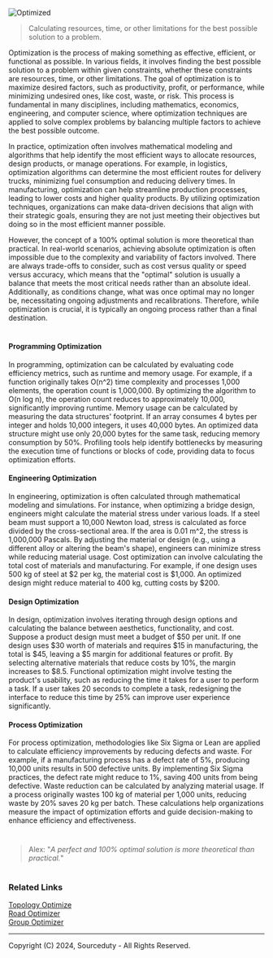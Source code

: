![Optimized](https://github.com/user-attachments/assets/80201a43-5bdc-4b48-b31e-3c919fc9911f)

> Calculating resources, time, or other limitations for the best possible solution to a problem.

Optimization is the process of making something as effective, efficient, or functional as possible. In various fields, it involves finding the best possible solution to a problem within given constraints, whether these constraints are resources, time, or other limitations. The goal of optimization is to maximize desired factors, such as productivity, profit, or performance, while minimizing undesired ones, like cost, waste, or risk. This process is fundamental in many disciplines, including mathematics, economics, engineering, and computer science, where optimization techniques are applied to solve complex problems by balancing multiple factors to achieve the best possible outcome.

In practice, optimization often involves mathematical modeling and algorithms that help identify the most efficient ways to allocate resources, design products, or manage operations. For example, in logistics, optimization algorithms can determine the most efficient routes for delivery trucks, minimizing fuel consumption and reducing delivery times. In manufacturing, optimization can help streamline production processes, leading to lower costs and higher quality products. By utilizing optimization techniques, organizations can make data-driven decisions that align with their strategic goals, ensuring they are not just meeting their objectives but doing so in the most efficient manner possible.

However, the concept of a 100% optimal solution is more theoretical than practical. In real-world scenarios, achieving absolute optimization is often impossible due to the complexity and variability of factors involved. There are always trade-offs to consider, such as cost versus quality or speed versus accuracy, which means that the "optimal" solution is usually a balance that meets the most critical needs rather than an absolute ideal. Additionally, as conditions change, what was once optimal may no longer be, necessitating ongoing adjustments and recalibrations. Therefore, while optimization is crucial, it is typically an ongoing process rather than a final destination.

#

#### Programming Optimization

In programming, optimization can be calculated by evaluating code efficiency metrics, such as runtime and memory usage. For example, if a function originally takes O(n^2) time complexity and processes 1,000 elements, the operation count is 1,000,000. By optimizing the algorithm to O(n log n), the operation count reduces to approximately 10,000, significantly improving runtime. Memory usage can be calculated by measuring the data structures' footprint. If an array consumes 4 bytes per integer and holds 10,000 integers, it uses 40,000 bytes. An optimized data structure might use only 20,000 bytes for the same task, reducing memory consumption by 50%. Profiling tools help identify bottlenecks by measuring the execution time of functions or blocks of code, providing data to focus optimization efforts.

#### Engineering Optimization

In engineering, optimization is often calculated through mathematical modeling and simulations. For instance, when optimizing a bridge design, engineers might calculate the material stress under various loads. If a steel beam must support a 10,000 Newton load, stress is calculated as force divided by the cross-sectional area. If the area is 0.01 m^2, the stress is 1,000,000 Pascals. By adjusting the material or design (e.g., using a different alloy or altering the beam's shape), engineers can minimize stress while reducing material usage. Cost optimization can involve calculating the total cost of materials and manufacturing. For example, if one design uses 500 kg of steel at $2 per kg, the material cost is $1,000. An optimized design might reduce material to 400 kg, cutting costs by $200.

#### Design Optimization

In design, optimization involves iterating through design options and calculating the balance between aesthetics, functionality, and cost. Suppose a product design must meet a budget of $50 per unit. If one design uses $30 worth of materials and requires $15 in manufacturing, the total is $45, leaving a $5 margin for additional features or profit. By selecting alternative materials that reduce costs by 10%, the margin increases to $8.5. Functional optimization might involve testing the product's usability, such as reducing the time it takes for a user to perform a task. If a user takes 20 seconds to complete a task, redesigning the interface to reduce this time by 25% can improve user experience significantly.

#### Process Optimization

For process optimization, methodologies like Six Sigma or Lean are applied to calculate efficiency improvements by reducing defects and waste. For example, if a manufacturing process has a defect rate of 5%, producing 10,000 units results in 500 defective units. By implementing Six Sigma practices, the defect rate might reduce to 1%, saving 400 units from being defective. Waste reduction can be calculated by analyzing material usage. If a process originally wastes 100 kg of material per 1,000 units, reducing waste by 20% saves 20 kg per batch. These calculations help organizations measure the impact of optimization efforts and guide decision-making to enhance efficiency and effectiveness.

#

> Alex: "*A perfect and 100% optimal solution is more theoretical than practical.*"

#
### Related Links

[Topology Optimize](https://github.com/sourceduty/Topology_Optimize)
<br>
[Road Optimizer](https://github.com/sourceduty/Road_Optimizer)
<br>
[Group Optimizer](https://github.com/sourceduty/Group_Optimizer)

***
Copyright (C) 2024, Sourceduty - All Rights Reserved.

